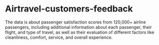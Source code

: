 # Airtravel-customers-feedback
The data is about passenger satisfaction scores from 120,000+ airline passengers, including additional information about each passenger, their flight, and type of travel, as well as their evaluation of different factors like cleanliness, comfort, service, and overall experience.
